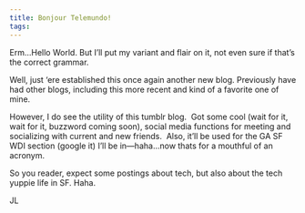 ```yaml
---
title: Bonjour Telemundo!
tags: 
---
```

Erm…Hello World. But I’ll put my variant and flair on it, not even sure if that’s the correct grammar.  

Well, just ‘ere established this once again another new blog. Previously have had other blogs, including this more recent and kind of a favorite one of mine.  

However, I do see the utility of this tumblr blog.  Got some cool (wait for it, wait for it, buzzword coming soon), social media functions for meeting and socializing with current and new friends.  Also, it’ll be used for the GA SF WDI section (google it) I’ll be in—haha…now thats for a mouthful of an acronym.  

So you reader, expect some postings about tech, but also about the tech yuppie life in SF. Haha.   


JL
